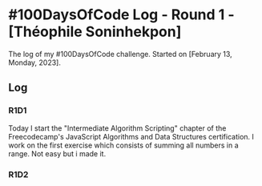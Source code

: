 # #100DaysOfCode Log - Round 1 - [Théophile Soninhekpon]

The log of my #100DaysOfCode challenge. Started on [February 13, Monday, 2023].

## Log

### R1D1 
Today I start the "Intermediate Algorithm Scripting" chapter of the Freecodecamp's JavaScript Algorithms and Data Structures certification. 
I work on the first exercise which consists of summing all numbers in a range. Not easy but i made it.

### R1D2
